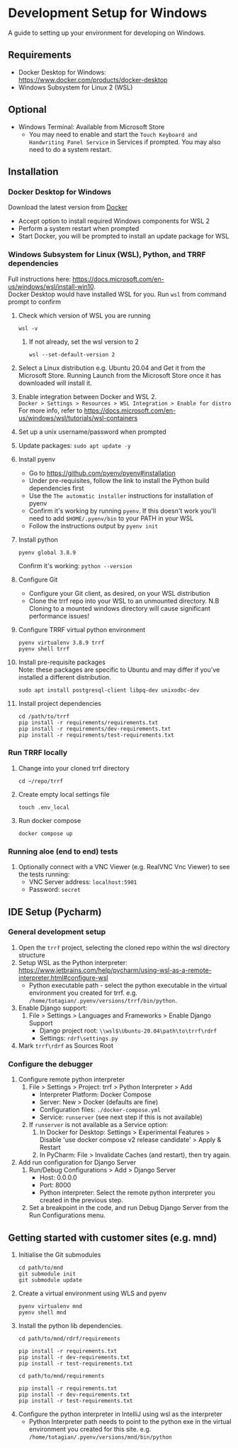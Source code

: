 # Development Setup for Windows

A guide to setting up your environment for developing on Windows.

## Requirements
* Docker Desktop for Windows: https://www.docker.com/products/docker-desktop
* Windows Subsystem for Linux 2 (WSL)

## Optional
* Windows Terminal: Available from Microsoft Store  
    * You may need to enable and start the `Touch Keyboard and Handwriting Panel Service` in Services if prompted. You may also need to do a system restart.

## Installation

### Docker Desktop for Windows
Download the latest version from [Docker](https://www.docker.com/products/docker-desktop)
* Accept option to install required Windows components for WSL 2
* Perform a system restart when prompted
* Start Docker, you will be prompted to install an update package for WSL

### Windows Subsystem for Linux (WSL), Python, and TRRF dependencies
Full instructions here: https://docs.microsoft.com/en-us/windows/wsl/install-win10.  
Docker Desktop would have installed WSL for you. Run `wsl` from command prompt to confirm

1. Check which version of WSL you are running
   ```shell
   wsl -v
   ```
   1. If not already, set the wsl version to 2
      ```shell
      wsl --set-default-version 2
      ```

2. Select a Linux distribution e.g. Ubuntu 20.04 and Get it from the Microsoft Store.
Running Launch from the Microsoft Store once it has downloaded will install it.

3. Enable integration between Docker and WSL 2.  
    `Docker > Settings > Resources > WSL Integration > Enable for distro`  
    For more info, refer to https://docs.microsoft.com/en-us/windows/wsl/tutorials/wsl-containers

4. Set up a unix username/password when prompted  

5. Update packages: `sudo apt update -y`

6. Install pyenv
    * Go to https://github.com/pyenv/pyenv#installation
    * Under pre-requisites, follow the link to install the Python build dependencies first
    * Use the `The automatic installer` instructions for installation of pyenv
    * Confirm it's working by running `pyenv`. If this doesn't work you'll need to add `$HOME/.pyenv/bin` to your PATH in your WSL
    * Follow the instructions output by `pyenv init`

7. Install python
    ```shell
    pyenv global 3.8.9
    ```
   Confirm it's working: `python --version`
8. Configure Git
   * Configure your Git client, as desired, on your WSL distribution
   * Clone the trrf repo into your WSL to an unmounted directory. N.B Cloning to a mounted windows directory will cause significant performance issues!

9. Configure TRRF virtual python environment
    ```shell
    pyenv virtualenv 3.8.9 trrf 
    pyenv shell trrf
    ```
10. Install pre-requisite packages  
     Note: these packages are specific to Ubuntu and may differ if you've installed a different distribution.
     ```shell
    sudo apt install postgresql-client libpq-dev unixodbc-dev
     ```
11. Install project dependencies
    ```shell
    cd /path/to/trrf
    pip install -r requirements/requirements.txt
    pip install -r requirements/dev-requirements.txt
    pip install -r requirements/test-requirements.txt
    ```

### Run TRRF locally

1. Change into your cloned trrf directory
    ```shell
    cd ~/repo/trrf
    ```
2. Create empty local settings file
    ```shell
    touch .env_local
    ```
3. Run docker compose
    ```shell
    docker compose up    
    ```

### Running aloe (end to end) tests
1. Optionally connect with a VNC Viewer (e.g. RealVNC Vnc Viewer) to see the tests running:
   * VNC Server address: `localhost:5901`
   * Password: `secret`

## IDE Setup (Pycharm)

### General development setup
1. Open the `trrf` project, selecting the cloned repo within the wsl directory structure
2. Setup WSL as the Python interpreter: https://www.jetbrains.com/help/pycharm/using-wsl-as-a-remote-interpreter.html#configure-wsl
   * Python executable path - select the python executable in the virtual environment you created for trrf. e.g. `/home/totagian/.pyenv/versions/trrf/bin/python`.
3. Enable Django support:
   1. File > Settings > Languages and Frameworks > Enable Django Support
      * Django project root: `\\wsl$\Ubuntu-20.04\path\to\trrf\rdrf`
      * Settings: `rdrf\settings.py`
4. Mark `trrf\rdrf` as Sources Root

### Configure the debugger
1. Configure remote python interpreter
   1. File > Settings > Project: trrf > Python Interpreter > Add
      * Interpreter Platform: Docker Compose
      * Server: New > Docker (defaults are fine)
      * Configuration files: `./docker-compose.yml`
      * Service: `runserver` (see next step if this is not available)
   2. If `runserver` is not available as a Service option: 
      1. In Docker for Desktop: Settings > Experimental Features > Disable 'use docker compose v2 release candidate' > Apply & Restart
      2. In PyCharm: File > Invalidate Caches (and restart), then try again.
2. Add run configuration for Django Server  
   1. Run/Debug Configurations > Add > Django Server
      * Host: 0.0.0.0
      * Port: 8000
      * Python interpreter: Select the remote python interpreter you created in the previous step.
   2. Set a breakpoint in the code, and run Debug Django Server from the Run Configurations menu.

## Getting started with customer sites (e.g. mnd)
1. Initialise the Git submodules
   ```
   cd path/to/mnd
   git submodule init
   git submodule update
   ```
2. Create a virtual environment using WLS and pyenv
   ```
   pyenv virtualenv mnd
   pyenv shell mnd
   ```
3. Install the python lib dependencies. 
   ```
   cd path/to/mnd/rdrf/requirements
   
   pip install -r requirements.txt
   pip install -r dev-requirements.txt
   pip install -r test-requirements.txt
   
   cd path/to/mnd/requirements
   
   pip install -r requirements.txt
   pip install -r dev-requirements.txt
   pip install -r test-requirements.txt
   ```
4. Configure the python interpreter in IntelliJ using wsl as the interpreter
   * Python Interpreter path needs to point to the python exe in the virtual environment you created for this site.
   e.g. `/home/totagian/.pyenv/versions/mnd/bin/python`
